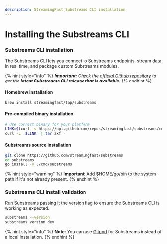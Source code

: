 ```yaml
---
description: StreamingFast Substreams CLI installation
---
```


# Installing the Substreams CLI

### Substreams CLI installation

The Substreams CLI lets you connect to Substreams endpoints, stream data in real time, and package custom Substreams modules.

{% hint style="info" %}
_**Important**: Check the_ [_official Github repository_](https://github.com/streamingfast/substreams/releases) _to get the **latest Substreams CLI release that is available**._&#x20;
{% endhint %}

#### Homebrew installation

```
brew install streamingfast/tap/substreams
```

#### Pre-compiled binary installation

```bash
# Use correct binary for your platform
LINK=$(curl -s https://api.github.com/repos/streamingfast/substreams/releases/latest | awk '/download.url.*linux/ {print $2}' | sed 's/"//g')
curl -L  $LINK  | tar zxf -
```

#### Substreams source installation

```bash
git clone https://github.com/streamingfast/substreams
cd substreams
go install -v ./cmd/substreams
```

{% hint style="warning" %}
**Important**: Add $HOME/go/bin to the system path if it's not already present.
{% endhint %}

### Substreams CLI install validation

Run Substreams passing it the version flag to ensure the Substreams CLI is working as expected.

```bash
substreams --version
substreams version dev
```

{% hint style="info" %}
**Note**: You can use [Gitpod](../developers-guide/installation-requirements.md) for Substreams instead of a local installation.
{% endhint %}
